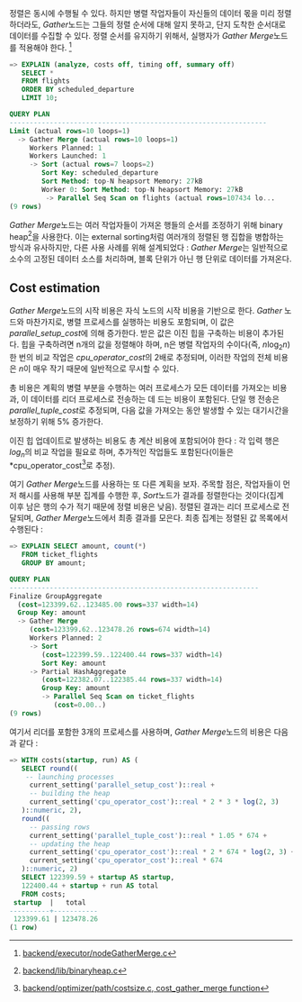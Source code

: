 

정렬은 동시에 수행될 수 있다. 하지만 병렬 작업자들이 자신들의 데이터 몫을 미리 정렬하더라도, *Gather*노드는 그들의 정렬 순서에 대해 알지 못하고, 단지 도착한 순서대로 데이터를 수집할 수 있다. 
정렬 순서를 유지하기 위해서, 실행자가 *Gather Merge*노드를 적용해야 한다. [^1]

```sql
=> EXPLAIN (analyze, costs off, timing off, summary off)
   SELECT *
   FROM flights
   ORDER BY scheduled_departure
   LIMIT 10;

QUERY PLAN
----------------------------------------------------------------
Limit (actual rows=10 loops=1)
  -> Gather Merge (actual rows=10 loops=1)
     Workers Planned: 1
     Workers Launched: 1
     -> Sort (actual rows=7 loops=2)
        Sort Key: scheduled_departure
        Sort Method: top-N heapsort Memory: 27kB
		Worker 0: Sort Method: top-N heapsort Memory: 27kB
	     -> Parallel Seq Scan on flights (actual rows=107434 lo...
(9 rows)
```

*Gather Merge*노드는 여러 작업자들이 가져온 행들의 순서를 조정하기 위해 binary heap[^2]을 사용한다.
이는 external sorting처럼 여러개의 정렬된 행 집합을 병합하는 방식과 유사하지만, 다른 사용 사례를 위해 설계되었다 : *Gather Merge*는 일반적으로 소수의 고정된 데이터 소스를 처리하며, 블록 단위가 아닌 행 단위로 데이터를 가져온다.

## Cost estimation
*Gather Merge*노드의 시작 비용은 자식 노드의 시작 비용을 기반으로 한다. *Gather* 노드와 마찬가지로, 병렬 프로세스를 실행하는 비용도 포함되며, 이 값은 *parallel_setup_cost*에  의해 증가한다.
받은 값은 이진 힙을 구축하는 비용이 추가된다. 힙을 구축하려면 n개의 값을 정렬해야 하며, n은 병렬 작업자의 수이다(즉, $n\log_2n$) 
한 번의 비교 작업은 *cpu_operator_cost*의 2배로 추정되며, 이러한 작업의 전체 비용은 $n$이 매우 작기 때문에 일반적으로 무시할 수 있다.

총 비용은 계획의 병렬 부분을 수행하는 여러 프로세스가 모든 데이터를 가져오는 비용과, 이 데이터를 리더 프로세스로 전송하는 데 드는 비용이 포함된다.
단일 행 전송은 *parallel_tuple_cost*로 추정되며, 다음 값을 가져오는 동안 발생할 수 있는 대기시간을 보정하기 위해 5% 증가한다.

이진 힙 업데이트로 발생하는 비용도 총 계산 비용에 포함되어야 한다 : 각 입력 행은 $log_n$의 비교 작업을 필요로 하며, 추가적인 작업들도 포함된다(이들은 *cpu_operator_cost[^3]로 추정).

여기 *Gather Merge*노드를 사용하는 또 다른 계획을 보자. 주목할 점은, 작업자들이 먼저 해시를 사용해 부분 집계를 수행한 후, *Sort*노드가 결과를 정렬한다는 것이다(집계 이후 남은 행의 수가 적기 때문에 정렬 비용은 낮음).
정렬된 결과는 리더 프로세스로 전달되며, *Gather Merge*노드에서 최종 결과를 모은다.
최종 집계는 정렬된 값 목록에서 수행된다 : 

```sql
=> EXPLAIN SELECT amount, count(*)
   FROM ticket_flights
   GROUP BY amount;

QUERY PLAN
--------------------------------------------------------------
Finalize GroupAggregate
  (cost=123399.62..123485.00 rows=337 width=14)
  Group Key: amount
  -> Gather Merge
     (cost=123399.62..123478.26 rows=674 width=14)
     Workers Planned: 2
     -> Sort
        (cost=122399.59..122400.44 rows=337 width=14)
        Sort Key: amount
     -> Partial HashAggregate
        (cost=122382.07..122385.44 rows=337 width=14)
        Group Key: amount
        -> Parallel Seq Scan on ticket_flights
           (cost=0.00..)
(9 rows)
```

여기서 리더를 포함한 3개의 프로세스를 사용하며, *Gather Merge*노드의 비용은 다음과 같다 : 
```sql
=> WITH costs(startup, run) AS (
   SELECT round((
    -- launching processes
     current_setting('parallel_setup_cost')::real +
     -- building the heap
     current_setting('cpu_operator_cost')::real * 2 * 3 * log(2, 3)
   )::numeric, 2),
   round((
     -- passing rows
     current_setting('parallel_tuple_cost')::real * 1.05 * 674 +
     -- updating the heap
     current_setting('cpu_operator_cost')::real * 2 * 674 * log(2, 3) +
     current_setting('cpu_operator_cost')::real * 674
   )::numeric, 2)
   SELECT 122399.59 + startup AS startup,
   122400.44 + startup + run AS total
   FROM costs;
 startup  |   total   
----------+-----------
 123399.61 | 123478.26
(1 row)
```



[^1]:[backend/executor/nodeGatherMerge.c](https://git.postgresql.org/gitweb/?p=postgresql.git;a=blob;f=src/backend/executor/nodeGatherMerge.c;hb=REL_14_STABLE)
[^2]:[backend/lib/binaryheap.c](https://git.postgresql.org/gitweb/?p=postgresql.git;a=blob;f=src/backend/lib/binaryheap.c;hb=REL_14_STABLE)
[^3]:[backend/optimizer/path/costsize.c, cost_gather_merge function](https://git.postgresql.org/gitweb/?p=postgresql.git;a=blob;f=src/backend/optimizer/path/costsize.c;hb=REL_14_STABLE)